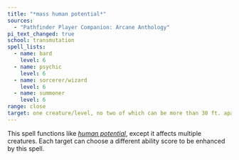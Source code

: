 ```yaml
---
title: "*mass human potential*"
sources:
  - "Pathfinder Player Companion: Arcane Anthology"
pi_text_changed: true
school: transmutation
spell_lists:
  - name: bard
    level: 6
  - name: psychic
    level: 6
  - name: sorcerer/wizard
    level: 6
  - name: summoner
    level: 6
range: close
target: one creature/level, no two of which can be more than 30 ft. apart
---
```


This spell functions like [*human potential*](/spells/human-potential/), except it affects multiple creatures. Each target can choose a different ability score to be enhanced by this spell.
